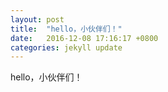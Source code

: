 ```yaml
---
layout: post
title:  "hello，小伙伴们！"
date:   2016-12-08 17:16:17 +0800
categories: jekyll update
---
```


hello，小伙伴们！
